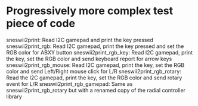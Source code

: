 Progressively more complex test piece of code
=============================================

sneswii2print: Read I2C gamepad and print the key pressed
sneswii2print_rgb: Read I2C gamepad, print the key pressed and set the RGB color for ABXY button
sneswii2print_rgb_key:  Read I2C gamepad, print the key, set the RGB color and send keyboard report for arrow keys
sneswii2print_rgb_mouse: Read I2C gamepad, print the key, set the RGB color and send Left/Right mouse click for L/R
sneswii2print_rgb_rotary: Read the I2C gamepad, print the key, set the RGB color and send rotary event for L/R
sneswii2print_rgb_gamepad: Same as sneswii2print_rgb_rotary but with a renamed copy of the radial controller library
